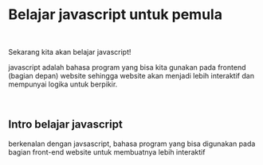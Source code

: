 <h1>Belajar javascript untuk pemula</h1>
</br>
<p>Sekarang kita akan belajar javascript!</p> 
<p>javascript adalah bahasa program yang bisa kita gunakan pada frontend (bagian depan) website sehingga website akan menjadi lebih interaktif dan mempunyai logika untuk berpikir.</p> 
</br>
<h2>Intro belajar javascript</h2>
<p>berkenalan dengan javsascript, bahasa program yang bisa digunakan pada bagian front-end website untuk membuatnya lebih interaktif</p>
<h2></h2>
<p></p>
<h2></h2>
<p></p>
<h2></h2>
<p></p>
<h2></h2>
<p></p>
<h2></h2>
<p></p>
<h2></h2>
<p></p>
<h2></h2>
<p></p>
